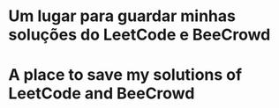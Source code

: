 # Um lugar para guardar minhas soluções do LeetCode e BeeCrowd

# A place to save my solutions of LeetCode and BeeCrowd
